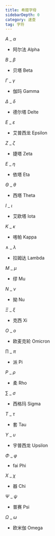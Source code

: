 ```yaml
---
title: 希腊字母
sidebarDepth: 0
category: 速查
tag: 字符
---
```


$Α$ _ $α$
- 阿尔法 Alpha

$Β$ _ $β$
- 贝塔 Beta

$Γ$ _ $γ$
- 伽玛 Gamma

$Δ$ _ $δ$
- 德尔塔 Delte 

$Ε$ _ $ε$
- 艾普西龙 Epsilon

$Ζ$ _ $ζ$
- 捷塔 Zeta

$Ε$ _ $η$
- 依塔 Eta

$Θ$ _ $θ$
- 西塔 Theta

$Ι$ _ $ι$
- 艾欧塔 Iota

$Κ$ _ $κ$
- 喀帕 Kappa

$∧$ _ $λ$
- 拉姆达 Lambda

$Μ$ _ $μ$
- 缪 Mu

$Ν$ _ $ν$
- 拗 Nu

$Ξ$ _ $ξ$
- 克西 Xi

$Ο$ _ $ο$
- 欧麦克轮 Omicron

$∏$ _ $π$
- 派 Pi

$Ρ$ _ $ρ$
- 柔 Rho

$∑$ _ $σ$
- 西格玛 Sigma

$Τ$ _ $τ$
- 套 Tau

$Υ$ _ $υ$
- 宇普西龙 Upsilon

$Φ$ _ $φ$
- fai Phi

$Χ$ _ $χ$
- 器 Chi

$Ψ$ _ $ψ$
- 普赛 Psi

$Ω$ _ $ω$
- 欧米伽 Omega
